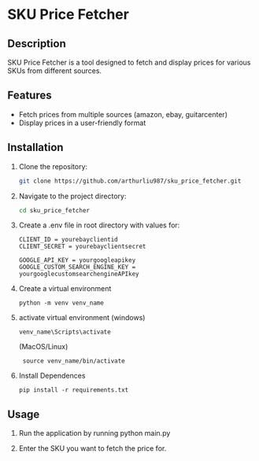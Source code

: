 # SKU Price Fetcher

## Description
SKU Price Fetcher is a tool designed to fetch and display prices for various SKUs from different sources.

## Features
- Fetch prices from multiple sources (amazon, ebay, guitarcenter)
- Display prices in a user-friendly format

## Installation
1. Clone the repository:
    ```bash
    git clone https://github.com/arthurliu987/sku_price_fetcher.git
    ```
2. Navigate to the project directory:
    ```bash
    cd sku_price_fetcher
    ```
3. Create a .env file in root directory with values for:
    ```
    CLIENT_ID = yourebayclientid
    CLIENT_SECRET = yourebayclientsecret

    GOOGLE_API_KEY = yourgoogleapikey
    GOOGLE_CUSTOM_SEARCH_ENGINE_KEY = yourgooglecustomsearchengineAPIkey
    ```
4. Create a virtual environment
   ```
   python -m venv venv_name
   ```
5. activate virtual environment 
   (windows)
   ```
   venv_name\Scripts\activate
   ```
      (MacOS/Linux)
   ```
    source venv_name/bin/activate
   ```
6. Install Dependences
    ```
    pip install -r requirements.txt
    ```


## Usage
1. Run the application by running 
    python main.py

2. Enter the SKU you want to fetch the price for.


